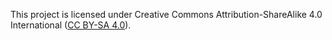This project is licensed under Creative Commons Attribution-ShareAlike 4.0 International ([CC BY-SA 4.0](http://creativecommons.org/licenses/by-sa/4.0/)).
